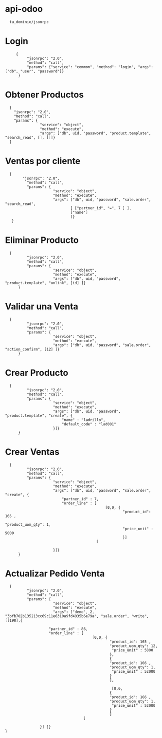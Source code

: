 # api-odoo
      tu_dominio/jsonrpc
      
# Login
         {
              "jsonrpc": "2.0",
              "method": "call",
              "params": {"service": "common", "method": "login", "args": ["db", "user", "password"]}
          }
          
# Obtener Productos
      {
        "jsonrpc": "2.0",
        "method": "call",
        "params": {
                    "service": "object", 
                    "method": "execute", 
                    "args": ["db", uid, "password", "product.template", "search_read", [], []]}
      }
# Ventas por cliente
      {
            "jsonrpc": "2.0",
              "method": "call",
              "params": {
                          "service": "object", 
                          "method": "execute", 
                          "args": ["db", uid, "password", "sale.order", "search_read", 
                                  [ ["partner_id", "=", 7 ] ], 
                                  ["name"]
                                  ]}
       }
# Eliminar Producto
      {
              "jsonrpc": "2.0",
              "method": "call",
              "params": {
                          "service": "object", 
                          "method": "execute", 
                          "args": ["db", uid, "password", "product.template", "unlink", [id] ]}
          }

# Validar una Venta
      {
              "jsonrpc": "2.0",
              "method": "call",
              "params": {
                          "service": "object", 
                          "method": "execute", 
                          "args": ["db", uid, "password", "sale.order", "action_confirm", [12] ]}
          }
# Crear Producto
      {
              "jsonrpc": "2.0",
              "method": "call",
              "params": {
                          "service": "object", 
                          "method": "execute", 
                          "args": ["db", uid, "password", "product.template", "create", {
                              "name" : "ladrillo",
                              "default_code" : "lad001"
                          }]}
          }
# Crear Ventas
      {
              "jsonrpc": "2.0",
              "method": "call",
              "params": {
                          "service": "object", 
                          "method": "execute", 
                          "args": ["db", uid, "password", "sale.order", "create", {
                              "partner_id" : 7,
                              "order_line" : [ 
                                                  [0,0, { 
                                                          "product_id": 165 , 
                                                          "product_uom_qty": 1,
                                                          "price_unit" : 5000
                                                          }] 
                                              ]
                              
                          }]}
          }
# Actualizar Pedido Venta
      {
              "jsonrpc": "2.0",
              "method": "call",
              "params": {
                          "service": "object", 
                          "method": "execute", 
                          "args": ["demo", 2, "3bfb702b135213cc69c11e6310a9fd4035b6e79a", "sale.order", "write",[[198],{
                              
                        "partner_id" : 86,
                        "order_line" : [ 
                                            [0,0, { 
                                                    "product_id": 165 , 
                                                    "product_uom_qty": 12,
                                                     "price_unit" : 5000
                                                    },
                                                    { 
                                                    "product_id": 166 , 
                                                    "product_uom_qty": 1,
                                                     "price_unit" : 52000
                                                    }
                                                    ],

                                                     [0,0,
                                                    { 
                                                    "product_id": 166 , 
                                                    "product_uom_qty": 1,
                                                     "price_unit" : 52000
                                                    }
                                                    ] 
                                        ]
                        
                    }] ]}
    }
